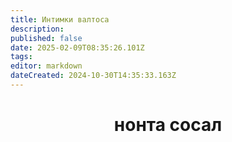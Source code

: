```yaml
---
title: Интимки валтоса
description: 
published: false
date: 2025-02-09T08:35:26.101Z
tags: 
editor: markdown
dateCreated: 2024-10-30T14:35:33.163Z
---
```


# <center> нонта сосал